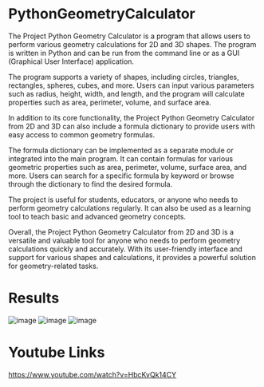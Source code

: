 # PythonGeometryCalculator

The Project Python Geometry Calculator is a program that allows users to perform various geometry calculations for 2D and 3D shapes. The program is written in Python and can be run from the command line or as a GUI (Graphical User Interface) application.

The program supports a variety of shapes, including circles, triangles, rectangles, spheres, cubes, and more. Users can input various parameters such as radius, height, width, and length, and the program will calculate properties such as area, perimeter, volume, and surface area.

In addition to its core functionality, the Project Python Geometry Calculator from 2D and 3D can also include a formula dictionary to provide users with easy access to common geometry formulas.

The formula dictionary can be implemented as a separate module or integrated into the main program. It can contain formulas for various geometric properties such as area, perimeter, volume, surface area, and more. Users can search for a specific formula by keyword or browse through the dictionary to find the desired formula.

The project is useful for students, educators, or anyone who needs to perform geometry calculations regularly. It can also be used as a learning tool to teach basic and advanced geometry concepts.

Overall, the Project Python Geometry Calculator from 2D and 3D is a versatile and valuable tool for anyone who needs to perform geometry calculations quickly and accurately. With its user-friendly interface and support for various shapes and calculations, it provides a powerful solution for geometry-related tasks.

# Results
![image](https://user-images.githubusercontent.com/79251871/228732805-0f49e60e-d506-4941-95de-763f80fa35fa.png)
![image](https://user-images.githubusercontent.com/79251871/228732879-f75fb3a8-dee5-4ede-ae76-b5fe6f4c9510.png)
![image](https://user-images.githubusercontent.com/79251871/228732934-3194e294-3010-4aff-bcb7-2d3a033cde1e.png)

# Youtube Links
https://www.youtube.com/watch?v=HbcKvQk14CY

